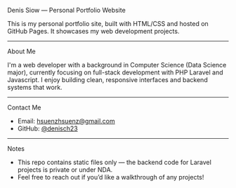 Denis Siow — Personal Portfolio Website

This is my personal portfolio site, built with HTML/CSS and hosted on GitHub Pages. It showcases my web development projects.

---

About Me

I'm a web developer with a background in Computer Science (Data Science major), currently focusing on full-stack development with PHP Laravel and Javascript. I enjoy building clean, responsive interfaces and backend systems that work.

---

Contact Me

- Email: hsuenzhsuenz@gmail.com  
- GitHub: [@denisch23](https://github.com/denisch23)

---

Notes

- This repo contains static files only — the backend code for Laravel projects is private or under NDA.
- Feel free to reach out if you’d like a walkthrough of any projects!

